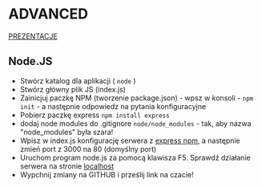 # ADVANCED
[PREZENTACJE](https://drive.google.com/drive/u/0/folders/1qBUdKe0QASz3GuSAan0FWeaM7__1p1rr)


## Node.JS
  - Stwórz katalog dla aplikacji ( ```node``` )
  - Stwórz główny plik JS (index.js)
  - Zainicjuj paczkę NPM (tworzenie package.json) - wpsz w konsoli - ``` npm init ``` - a następnie odpowiedz na pytania konfiguracyjne
  - Pobierz paczkę express ``` npm install express ```
  - dodaj node modules do .gitignore ```node/node_modules``` - tak, aby nazwa "node_modules" była szara!
  - Wpisz w index.js konfigurację serwera z [express npm](https://www.npmjs.com/package/express), a następnie zmień port z 3000 na 80 (domyślny port)
  - Uruchom program node.js za pomocą klawisza F5. Sprawdź działanie serwera na stronie [localhost](http://localhost)
  - Wypchnij zmiany na GITHUB i prześlij link na czacie!